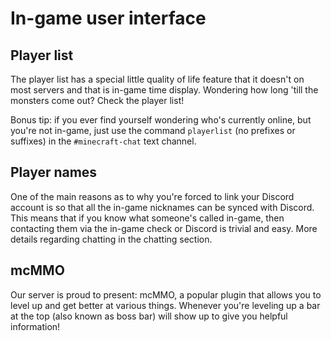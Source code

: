 # In-game user interface

## Player list

The player list has a special little quality of life feature that it doesn't on most servers and that is in-game time display. Wondering how long 'till the monsters come out? Check the player list!

Bonus tip: if you ever find yourself wondering who's currently online, but you're not in-game, just use the command ``playerlist`` (no prefixes or suffixes) in the ``#minecraft-chat`` text channel.

## Player names

One of the main reasons as to why you're forced to link your Discord account is so that all the in-game nicknames can be synced with Discord. This means that if you know what someone's called in-game, then contacting them via the in-game check or Discord is trivial and easy. More details regarding chatting in the chatting section.

## mcMMO

Our server is proud to present: mcMMO, a popular plugin that allows you to level up and get better at various things. Whenever you're leveling up a bar at the top (also known as boss bar) will show up to give you helpful information!
